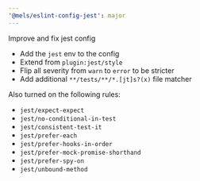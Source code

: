 ```yaml
---
'@mels/eslint-config-jest': major
---
```


Improve and fix jest config

- Add the `jest` env to the config
- Extend from `plugin:jest/style`
- Flip all severity from `warn` to `error` to be stricter
- Add additional `**/tests/**/*.[jt]s?(x)` file matcher

Also turned on the following rules:

- `jest/expect-expect`
- `jest/no-conditional-in-test`
- `jest/consistent-test-it`
- `jest/prefer-each`
- `jest/prefer-hooks-in-order`
- `jest/prefer-mock-promise-shorthand`
- `jest/prefer-spy-on`
- `jest/unbound-method`
